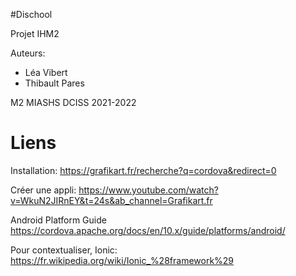#Dischool

Projet IHM2

Auteurs:
- Léa Vibert
- Thibault Pares

M2 MIASHS DCISS
2021-2022

# Liens
Installation:
https://grafikart.fr/recherche?q=cordova&redirect=0

Créer une appli:
https://www.youtube.com/watch?v=WkuN2JIRnEY&t=24s&ab_channel=Grafikart.fr

Android Platform Guide
https://cordova.apache.org/docs/en/10.x/guide/platforms/android/

Pour contextualiser, Ionic:
https://fr.wikipedia.org/wiki/Ionic_%28framework%29

